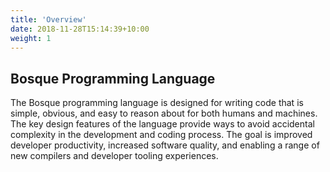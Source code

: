 ```yaml
---
title: 'Overview'
date: 2018-11-28T15:14:39+10:00
weight: 1
---
```


## Bosque Programming Language

The Bosque programming language is designed for writing code that is simple, obvious, and easy to reason about for both humans and machines. The key design features of the language provide ways to avoid accidental complexity in the development and coding process. The goal is improved developer productivity, increased software quality, and enabling a range of new compilers and developer tooling experiences.
